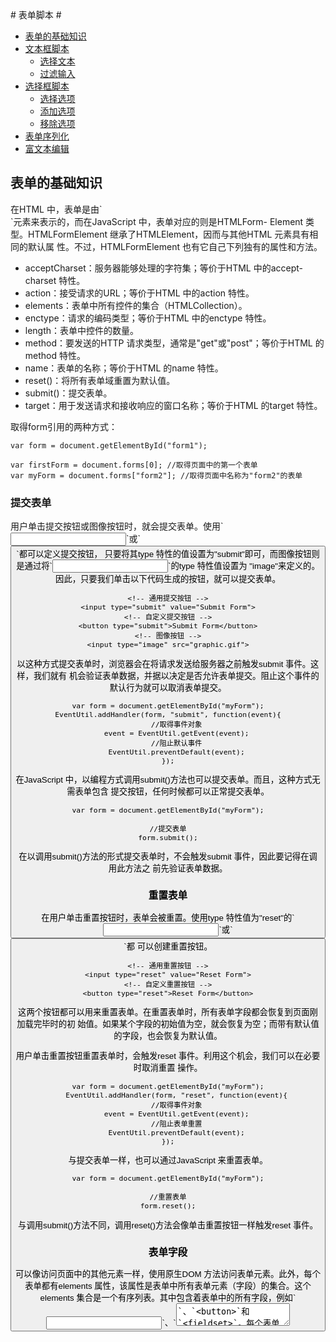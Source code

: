 <link rel="stylesheet" href="./css/layout.css" type="text/css" />
# 表单脚本 #

*	[表单的基础知识](#14.1)
*	[文本框脚本](#14.2)
	*	[选择文本](#14.2.1)
	*	[过滤输入](#14.2.2)
*	[选择框脚本](#14.3)
	*	[选择选项](#14.3.1)
	*	[添加选项](#14.3.2)
	*	[移除选项](#14.3.3)
*	[表单序列化](#14.4)
*	[富文本编辑](#14.5)

<h2 id="14.1">表单的基础知识</h2>
在HTML 中，表单是由`<form>`元素来表示的，而在JavaScript 中，表单对应的则是HTMLForm-
Element 类型。HTMLFormElement 继承了HTMLElement，因而与其他HTML 元素具有相同的默认属
性。不过，HTMLFormElement 也有它自己下列独有的属性和方法。

- acceptCharset：服务器能够处理的字符集；等价于HTML 中的accept-charset 特性。
- action：接受请求的URL；等价于HTML 中的action 特性。
- elements：表单中所有控件的集合（HTMLCollection）。
- enctype：请求的编码类型；等价于HTML 中的enctype 特性。
- length：表单中控件的数量。
- method：要发送的HTTP 请求类型，通常是"get"或"post"；等价于HTML 的method 特性。
- name：表单的名称；等价于HTML 的name 特性。
- reset()：将所有表单域重置为默认值。
- submit()：提交表单。
- target：用于发送请求和接收响应的窗口名称；等价于HTML 的target 特性。

取得form引用的两种方式：

	var form = document.getElementById("form1");

	var firstForm = document.forms[0]; //取得页面中的第一个表单
	var myForm = document.forms["form2"]; //取得页面中名称为"form2"的表单

<h3 id="14.1.1">提交表单</h3>
用户单击提交按钮或图像按钮时，就会提交表单。使用`<input>`或`<button>`都可以定义提交按钮，
只要将其type 特性的值设置为"submit"即可，而图像按钮则是通过将`<input>`的type 特性值设置为
"image"来定义的。因此，只要我们单击以下代码生成的按钮，就可以提交表单。

	<!-- 通用提交按钮 -->
	<input type="submit" value="Submit Form">
	<!-- 自定义提交按钮 -->
	<button type="submit">Submit Form</button>
	<!-- 图像按钮 -->
	<input type="image" src="graphic.gif">

以这种方式提交表单时，浏览器会在将请求发送给服务器之前触发submit 事件。这样，我们就有
机会验证表单数据，并据以决定是否允许表单提交。阻止这个事件的默认行为就可以取消表单提交。

	var form = document.getElementById("myForm");
	EventUtil.addHandler(form, "submit", function(event){
		//取得事件对象
		event = EventUtil.getEvent(event);
		//阻止默认事件
		EventUtil.preventDefault(event);
	});

在JavaScript 中，以编程方式调用submit()方法也可以提交表单。而且，这种方式无需表单包含
提交按钮，任何时候都可以正常提交表单。

	var form = document.getElementById("myForm");

	//提交表单
	form.submit();

在以调用submit()方法的形式提交表单时，不会触发submit 事件，因此要记得在调用此方法之
前先验证表单数据。

<h3 id="14.1.2">重置表单</h3>
在用户单击重置按钮时，表单会被重置。使用type 特性值为"reset"的`<input>`或`<button>`都
可以创建重置按钮。

	<!-- 通用重置按钮 -->
	<input type="reset" value="Reset Form">
	<!-- 自定义重置按钮 -->
	<button type="reset">Reset Form</button>

这两个按钮都可以用来重置表单。在重置表单时，所有表单字段都会恢复到页面刚加载完毕时的初
始值。如果某个字段的初始值为空，就会恢复为空；而带有默认值的字段，也会恢复为默认值。

用户单击重置按钮重置表单时，会触发reset 事件。利用这个机会，我们可以在必要时取消重置
操作。

	var form = document.getElementById("myForm");
		EventUtil.addHandler(form, "reset", function(event){
		//取得事件对象
		event = EventUtil.getEvent(event);
		//阻止表单重置
		EventUtil.preventDefault(event);
	});

与提交表单一样，也可以通过JavaScript 来重置表单。

	var form = document.getElementById("myForm");

	//重置表单
	form.reset();

与调用submit()方法不同，调用reset()方法会像单击重置按钮一样触发reset 事件。

<h3 id="14.1.3">表单字段</h3>
可以像访问页面中的其他元素一样，使用原生DOM 方法访问表单元素。此外，每个表单都有elements 属性，该属性是表单中所有表单元素（字段）的集合。这个elements 集合是一个有序列表。其中包含着表单中的所有字段，例如`<input>`、`<textarea>`、`<button>`和`<fieldset>`。每个表单字段在elements 集合中的顺序，与它们出现在标记中的顺序相同，可以按照位置和name 特性来访问它们。

	var form = document.getElementById("form1");
	//取得表单中的第一个字段
	var field1 = form.elements[0];
	//取得名为"textbox1"的字段
	var field2 = form.elements["textbox1"];
	//取得表单中包含的字段的数量
	var fieldCount = form.elements.length;

此外，如果有多个表单控件都在使用一个name（如单选按钮），那么就会返回以该name 命名的一个
NodeList。

1.共有的表单字段属性

除了`<fieldset>`元素之外，所有表单字段都拥有相同的一组属性。由于`<input>`类型可以表示多
种表单字段，因此有些属性只适用于某些字段，但还有一些属性是所有字段所共有的。表单字段共有的
属性如下。

- disabled：布尔值，表示当前字段是否被禁用。
- form：指向当前字段所属表单的指针；只读。
- name：当前字段的名称。
- readOnly：布尔值，表示当前字段是否只读。
- tabIndex：表示当前字段的切换（tab）序号。
- type：当前字段的类型，如"checkbox"、"radio"，等等。
- value：当前字段将被提交给服务器的值。对文件字段来说，这个属性是只读的，包含着文件在计算机中的路径。

js可以动态修改这些属性，这就意味着js可以动态操作表单。

2.共有的表单字段方法

每个表单字段都有两个方法：focus()和 blur()。其中，focus()方法用于将浏览器的焦点设置
到表单字段，即激活表单字段，使其可以响应键盘事件。例如，接收到焦点的文本框会显示插入符号，
随时可以接收输入。使用focus()方法，可以将用户的注意力吸引到页面中的某个部位。例如，在页面
加载完毕后，将焦点转移到表单中的第一个字段。为此，可以侦听页面的load 事件，并在该事件发生
时在表单的第一个字段上调用focus()方法。

	EventUtil.addHandler(window, "load", function(event){
		document.forms[0].elements[0].focus();
	});

<font color="red">要注意的是，如果第一个表单字段是一个`<input>`元素，且其type 特性的值为"hidden"，那么以上代码会导致错误。另外，如果使用CSS 的display 和visibility 属性隐藏了该字段，同样也会导致错误。</font>

与focus()方法相对的是blur()方法，它的作用是从元素中移走焦点。在调用blur()方法时，
并不会把焦点转移到某个特定的元素上；仅仅是将焦点从调用这个方法的元素上面移走而已。blur()现在几乎绝迹了。

3.共有的表单字段事件

除了支持鼠标、键盘、更改和HTML 事件之外，所有表单字段都支持下列3 个事件。

- blur：当前字段失去焦点时触发。
- change：对于`<input>`和`<textarea>`元素，在它们失去焦点且value 值改变时触发；对于`<select>`元素，在其选项改变时触发。
- focus：当前字段获得焦点时触发。

详细触发机制：

当用户改变了当前字段的焦点，或者我们调用了blur()或focus()方法时，都可以触发blur 和focus 事件。这两个事件在所有表单字段中都是相同的。但是，change 事件在不同表单控件中触发的次数会有所不同。对于`<input>`和`<textarea>`元素，当它们从获得焦点到失去焦点且value 值改变时，才会触发change 事件。对于`<select>`元素，只要用户选择了不同的选项，就会触发change 事件；换句话说，不失去焦点也会触发change 事件。

<h2 id="14.2">文本框脚本</h2>
`<input>`和`<textarea>`有着一些明显的区别，input以type，size，value和maxlength来表现，textarea则用rows和cols。

二者的值都可以通过value属性拿到。

<h3 id="14.2.1">选择文本</h3>
上述两种文本框都支持select()方法，这个方法用于选择文本框中的所有文本。调用select()
方法时，大多数浏览器（Opera 除外）都会将焦点设置到文本框中。这个方法不接受参数，可以在任何
时候被调用。

	var textbox = document.forms[0].elements["textbox1"];
	textbox.select();

扩展：select事件，selectionStart和selectionEnd属性，setSelectionRange()方法。

<h3 id="14.2.2">过滤输入</h3>
我们经常会要求用户在文本框中输入特定的数据，或者输入特定格式的数据。例如，必须包含某些
字符，或者必须匹配某种模式。由于文本框在默认情况下没有提供多少验证数据的手段，因此必须使用
JavaScript 来完成此类过滤输入的操作。而综合运用事件和DOM 手段，就可以将普通的文本框转换成能
够理解用户输入数据的功能型控件。

	//只允许用户输入数值
	EventUtil.addHandler(textbox, "keypress", function(event){
		event = EventUtil.getEvent(event);
		var target = EventUtil.getTarget(event);
		var charCode = EventUtil.getCharCode(event);
		if (!/\d/.test(String.fromCharCode(charCode)) && charCode > 9 &&
				!event.ctrlKey){
			EventUtil.preventDefault(event);
		}
	});

if中的>9的判断是因为有些浏览器中方向键，退格键，删除键也会触发keypress，而因为这些键码在各种浏览器中虽不同，但都小于10，所以你懂的。

至于ctrlKey，当然了，ctrl+c和ctrl+v还是想要通过的，并不拦截。

说到复制粘贴，js访问剪贴板很早就实现了，但是直到HTML5才将剪贴板事件纳入标准：

- beforecopy：在发生复制操作前触发。
- copy：在发生复制操作时触发。
- beforecut：在发生剪切操作前触发。
- cut：在发生剪切操作时触发。
- beforepaste：在发生粘贴操作前触发。
- paste：在发生粘贴操作时触发。

老规矩，给出兼容浏览器的剪贴板操作代码，添加到EventUtil中：

	var EventUtil = {
		//省略的代码
		getClipboardText: function(event){
			var clipboardData = (event.clipboardData || window.clipboardData);
			return clipboardData.getData("text");
		},

		//省略的代码
		setClipboardText: function(event, value){
			if (event.clipboardData){
				return event.clipboardData.setData("text/plain", value);
			} else if (window.clipboardData){
				return window.clipboardData.setData("text", value);
			}
		},
		//省略的代码
	};

对剪贴板的过滤也就那么回事：

	EventUtil.addHandler(textbox, "paste", function(event){
		event = EventUtil.getEvent(event);
		var text = EventUtil.getClipboardText(event);
		if (!/^\d*$/.test(text)){
			EventUtil.preventDefault(event);
		}
	});

<h2 id="14.3">选择框脚本</h2>
选择框是通过`<select>`和`<option>`元素创建的。为了方便与这个控件交互，除了所有表单字段共
有的属性和方法外，HTMLSelectElement 类型还提供了下列属性和方法。

- add(newOption, relOption)：向控件中插入新<option>元素，其位置在相关项（relOption）之前。
- multiple：布尔值，表示是否允许多项选择；等价于HTML 中的multiple 特性。
- options：控件中所有<option>元素的HTMLCollection。
- remove(index)：移除给定位置的选项。
- selectedIndex：基于0 的选中项的索引，如果没有选中项，则值为-1。对于支持多选的控件，只保存选中项中第一项的索引。
- size：选择框中可见的行数；等价于HTML 中的size 特性。选择框的type 属性不是"select-one"，就是"select-multiple"，这取决于HTML 代码中有没有multiple 特性。选择框的value 属性由当前选中项决定，相应规则如下。
- 如果没有选中的项，则选择框的value 属性保存空字符串。
- 如果有一个选中项，而且该项的value 特性已经在HTML 中指定，则选择框的value 属性等于选中项的value 特性。即使value 特性的值是空字符串，也同样遵循此条规则。
- 如果有一个选中项，但该项的value 特性在HTML 中未指定，则选择框的value 属性等于该项的文本。
- 如果有多个选中项，则选择框的value 属性将依据前两条规则取得第一个选中项的值。

在DOM 中，每个`<option>`元素都有一个HTMLOptionElement 对象表示。为便于访问数据，HTMLOptionElement 对象添加了下列属性：

- index：当前选项在options 集合中的索引。
- label：当前选项的标签；等价于HTML 中的label 特性。
- selected：布尔值，表示当前选项是否被选中。将这个属性设置为true 可以选中当前选项。
- text：选项的文本。
- value：选项的值（等价于HTML 中的value 特性）。

传统的写法：

	var selectbox = document.forms[0].elements["location"];
	//不推荐
	var text = selectbox.options[0].firstChild.nodeValue; //选项的文本
	var value = selectbox.options[0].getAttribute("value"); //选项的值

流行的写法：

	var selectbox = document.forms[0].elements["location"];
	//推荐
	var text = selectbox.options[0].text; //选项的文本
	var value = selectbox.options[0].value; //选项的值

<h3 id="14.3.1">选择选项</h3>
对于只允许选择一项的选择框，访问选中项的最简单方式，就是使用选择框的selectedIndex 属性。

	var selectedOption = selectbox.options[selectbox.selectedIndex];

对于可以选择多项的选择框，selectedfIndex 属性就好像只允许选择一项一样。设置
selectedIndex 会导致取消以前的所有选项并选择指定的那一项，而读取selectedIndex 则只会返
回选中项中第一项的索引值。

另一种选择选项的方式，就是取得对某一项的引用，然后将其selected 属性设置为true。例如，
下面的代码会选中选择框中的第一项：

	selectbox.options[0].selected = true;

与selectedIndex 不同，在允许多选的选择框中设置选项的selected 属性，不会取消对其他选中项
的选择，因而可以动态选中任意多个项。但是，如果是在单选选择框中，修改某个选项的selected 属性则
会取消对其他选项的选择。需要注意的是，将selected 属性设置为false 对单选选择框没有影响。

<h3 id="14.3.2">添加选项</h3>
js传统方式动态创建option：

	var newOption = document.createElement("option");
	newOption.appendChild(document.createTextNode("Option text"));
	newOption.setAttribute("value", "Option value");

	selectbox.appendChild(newOption);

使用Option构造函数创建新选项：

	var newOption = new Option("Option text", "Option value");
	selectbox.appendChild(newOption); //在IE8 及之前版本中有问题

改进的方案：

	var newOption = new Option("Option text", "Option value");
	selectbox.add(newOption, undefined); //最佳方案

<h3 id="14.3.3">移除选项</h3>
传统方式动态删除：
	
	selectbox.removeChild(selectbox.options[0]); //移除第一个选项

选择框的remove()方法：

	selectbox.remove(0); //移除第一个选项

置null方法：

	selectbox.options[0] = null; //移除第一个选项

<h2 id="14.4">表单序列化</h2>
随着Ajax 的出现，表单序列化已经成为一种常见需求。在JavaScript 中，可以利用表单字段的type 属性，连同name 和value 属性一起实现对表单的序列化。在编写代码之前，有必须先搞清楚在表单提交期间，浏览器是怎样将数据发送给服务器的。

- 对表单字段的名称和值进行URL 编码，使用和号（&）分隔。
- 不发送禁用的表单字段。
- 只发送勾选的复选框和单选按钮。
- 不发送type 为"reset"和"button"的按钮。
- 多选选择框中的每个选中的值单独一个条目。
- 在单击提交按钮提交表单的情况下，也会发送提交按钮；否则，不发送提交按钮。也包括type为"image"的`<input>`元素。
- `<select>`元素的值，就是选中的`<option>`元素的value 特性的值。如果`<option>`元素没有value 特性，则是`<option>`元素的文本值。

在表单序列化过程中，一般不包含任何按钮字段，因为结果字符串很可能是通过其他方式提交的。
除此之外的其他上述规则都应该遵循。

表单序列化代码：

	function serialize(form){
		var parts = [],
		field = null,
		i,
		len,
		j,
		optLen,
		option,
		optValue;

		for (i=0, len=form.elements.length; i < len; i++){
			field = form.elements[i];
			switch(field.type){
			case "select-one":
			case "select-multiple":
				if (field.name.length){
					for (j=0, optLen = field.options.length; j < optLen; j++){
						option = field.options[j];
						if (option.selected){
							optValue = "";
							if (option.hasAttribute){
								optValue = (option.hasAttribute("value") ?
								option.value : option.text);
							} else {
								optValue = (option.attributes["value"].specified ?
								option.value : option.text);
							}
							parts.push(encodeURIComponent(field.name) + "=" +
							encodeURIComponent(optValue));
						}
					}
				}
				break;
			case undefined: //字段集
			case "file": //文件输入
			case "submit": //提交按钮
			case "reset": //重置按钮
			case "button": //自定义按钮
				break;
			case "radio": //单选按钮
			case "checkbox": //复选框
				if (!field.checked){
					break;
				}
			/* 执行默认操作 */
			default:
				//不包含没有名字的表单字段
				if (field.name.length){
					parts.push(encodeURIComponent(field.name) + "=" +
					encodeURIComponent(field.value));
				}
			}
		}
		return parts.join("&");
	}

<h2 id="14.5">富文本编辑</h2>
富文本编辑，又称为WYSIWYG（What You See Is What You Get，所见即所得）。在网页中编辑富文本内容，是人们对Web 应用程序最大的期待之一。虽然也没有规范，但在IE 最早引入的这一功能基础上，已经出现了事实标准。而且，Opera、Safari、Chrome 和Firefox 都已经支持这一功能。这一技术的本质，就是在页面中嵌入一个包含空HTML 页面的iframe。通过设置designMode 属性，这个空白的HTML 页面可以被编辑，而编辑对象则是该页面<body>元素的HTML 代码。designMode 属性有两个可能的值："off"（默认值）和"on"。在设置为"on"时，整个文档都会变得可以编辑（显示插入符号），然后就可以像使用字处理软件一样，通过键盘将文本内容加粗、变成斜体，等等。

待嵌入的页面：

	<!DOCTYPE html>
	<html>
		<head>
			<title>Blank Page for Rich Text Editing</title>
		</head>
		<body>
		</body>
	</html>

这个页面在iframe 中可以像其他页面一样被加载。要让它可以编辑，必须要将designMode 设置
为"on"，但只有在页面完全加载之后才能设置这个属性。因此，在包含页面中，需要使用onload 事件
处理程序来在恰当的时刻设置designMode。

	<iframe name="richedit" style="height:100px;width:100px;" src="blank.htm"></iframe>

	<script type="text/javascript">
	EventUtil.addHandler(window, "load", function(){
		frames["richedit"].document.designMode = "on";
	});
	</script>

富文本的操作也有很多，然而用处不大。

2016/4/25 10:29:20 @author: rootkit